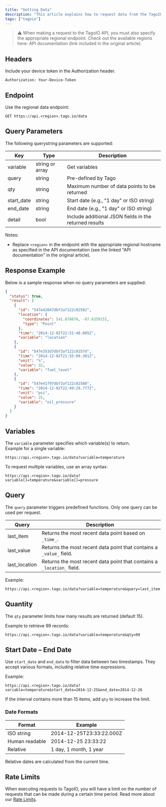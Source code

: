 ```yaml
---
title: "Getting Data"
description: "This article explains how to request data from the TagoIO API, including the required regional endpoint, authorization header, endpoint URL, and available query parameters with their types and descriptions."
tags: ["tagoio"]
---
```

> ⚠️ When making a request to the TagoIO API, you must also specify the appropriate regional endpoint. Check out the available regions here: API documentation (link included in the original article).

## Headers
Include your device token in the Authorization header.

```http
Authorization: Your-Device-Token
```

## Endpoint
Use the regional data endpoint:

```http
GET https://api.<region>.tago.io/data
```

## Query Parameters
The following querystring parameters are supported:

| Key         | Type            | Description |
|-------------|-----------------|-------------|
| variable    | string or array | Get variables |
| query       | string          | Pre-defined by Tago |
| qty         | string          | Maximum number of data points to be returned |
| start_date  | string          | Start date (e.g., "1 day" or ISO string) |
| end_date    | string          | End date (e.g., "1 day" or ISO string) |
| detail      | bool            | Include additional JSON fields in the returned results |

Notes:
- Replace `<region>` in the endpoint with the appropriate regional hostname as specified in the API documentation (see the linked "API documentation" in the original article).

## Response Example
Below is a sample response when no query parameters are supplied:

```json
{
  "status": true,
  "result": [
    {
      "id": "547e42847dbf3af122c02582",
      "location": {
        "coordinates": [41.878876, -87.635915],
        "type": "Point"
      },
      "time": "2014-12-02T22:51:48.005Z",
      "variable": "location"
    },
    {
      "id": "547e353d7dbf3af122c0257d",
      "time": "2014-12-02T21:55:09.301Z",
      "unit": "%",
      "value": 32,
      "variable": "fuel_level"
    },
    {
      "id": "547e41f97dbf3af122c02580",
      "time": "2014-12-02T22:49:29.777Z",
      "unit": "psi",
      "value": 25,
      "variable": "oil_pressure"
    }
  ]
}
```

## Variables
The `variable` parameter specifies which variable(s) to return.  
Example for a single variable:

```
https://api.<region>.tago.io/data?variable=temperature
```

To request multiple variables, use an array syntax:

```
https://api.<region>.tago.io/data?variable[]=temperature&variable[]=pressure
```

## Query
The `query` parameter triggers predefined functions. Only one query can be used per request.

| Query | Description |
|-------|-------------|
| last_item | Returns the most recent data point based on `_time_`. |
| last_value | Returns the most recent data point that contains a `_value_` field. |
| last_location | Returns the most recent data point that contains a `_location_` field. |

Example:

```
https://api.<region>.tago.io/data?variable=temperature&query=last_item
```

## Quantity
The `qty` parameter limits how many results are returned (default 15).

Example to retrieve 99 records:

```
https://api.<region>.tago.io/data?variable=temperature&qty=99
```

## Start Date – End Date
Use `start_date` and `end_date` to filter data between two timestamps. They accept various formats, including relative time expressions.

Example:

```
https://api.<region>.tago.io/data?variable=temperature&start_date=2014-12-25&end_date=2014-12-26
```

If the interval contains more than 15 items, add `qty` to increase the limit.

### Date Formats
| Format | Example |
|--------|---------|
| ISO string | 2014-12-25T23:33:22.000Z |
| Human readable | 2014-12-25 23:33:22 |
| Relative | 1 day, 1 month, 1 year |

Relative dates are calculated from the current time.

## Rate Limits
When executing requests to TagoIO, you will have a limit on the number of requests that can be made during a certain time period. Read more about our [Rate Limits](https://help.tago.io/portal/en/kb/articles/rate-limits).